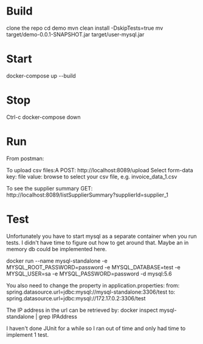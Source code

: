 # Build

clone the repo
cd demo
mvn clean install -DskipTests=true
mv target/demo-0.0.1-SNAPSHOT.jar target/user-mysql.jar

# Start
docker-compose up --build

# Stop
Ctrl-c
docker-compose down

# Run
From postman:

To upload csv files:A
POST:
http://localhost:8089/upload
Select form-data
key: file
value: browse to select your csv file, e.g. invoice_data_1.csv

To see the supplier summary
GET:
http://localhost:8089/listSupplierSummary?supplierId=supplier_1

# Test

Unfortunately you have to start mysql as a separate container when you run tests. I didn't have time to figure out how to get around that. Maybe an in memory db could be implemented here.

docker run --name mysql-standalone -e MYSQL_ROOT_PASSWORD=password -e MYSQL_DATABASE=test -e MYSQL_USER=sa -e MYSQL_PASSWORD=password -d mysql:5.6

You also need to change the property in application.properties:
from:
spring.datasource.url=jdbc:mysql://mysql-standalone:3306/test
to:
spring.datasource.url=jdbc:mysql://172.17.0.2:3306/test

The IP address in the url can be retrieved by:
docker inspect mysql-standalone | grep IPAddress

I haven't done JUnit for a while so I ran out of time and only had time to implement 1 test.
